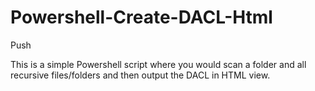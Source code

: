 # Powershell-Create-DACL-Html
Push


This is a simple Powershell script where you would scan a folder and all recursive files/folders and then output the DACL in HTML view. 
